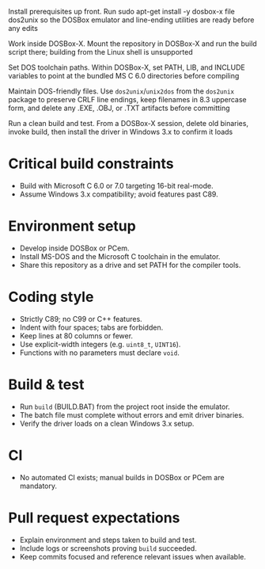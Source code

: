 Install prerequisites up front. Run sudo apt-get install -y dosbox-x file dos2unix so the DOSBox emulator and line-ending utilities are ready before any edits

Work inside DOSBox-X. Mount the repository in DOSBox-X and run the build script there; building from the Linux shell is unsupported

Set DOS toolchain paths. Within DOSBox-X, set PATH, LIB, and INCLUDE variables to point at the bundled MS C 6.0 directories before compiling

Maintain DOS-friendly files. Use `dos2unix`/`unix2dos` from the `dos2unix` package to preserve CRLF line endings, keep filenames in 8.3 uppercase form, and delete any .EXE, .OBJ, or .TXT artifacts before committing

Run a clean build and test. From a DOSBox-X session, delete old binaries, invoke build, then install the driver in Windows 3.x to confirm it loads

# Critical build constraints
- Build with Microsoft C 6.0 or 7.0 targeting 16-bit real-mode.
- Assume Windows 3.x compatibility; avoid features past C89.

# Environment setup
- Develop inside DOSBox or PCem.
- Install MS-DOS and the Microsoft C toolchain in the emulator.
- Share this repository as a drive and set PATH for the compiler tools.

# Coding style
- Strictly C89; no C99 or C++ features.
- Indent with four spaces; tabs are forbidden.
- Keep lines at 80 columns or fewer.
- Use explicit-width integers (e.g. `uint8_t`, `UINT16`).
- Functions with no parameters must declare `void`.

# Build & test
- Run `build` (BUILD.BAT) from the project root inside the emulator.
- The batch file must complete without errors and emit driver binaries.
- Verify the driver loads on a clean Windows 3.x setup.

# CI
- No automated CI exists; manual builds in DOSBox or PCem are mandatory.

# Pull request expectations
- Explain environment and steps taken to build and test.
- Include logs or screenshots proving `build` succeeded.
- Keep commits focused and reference relevant issues when available.
